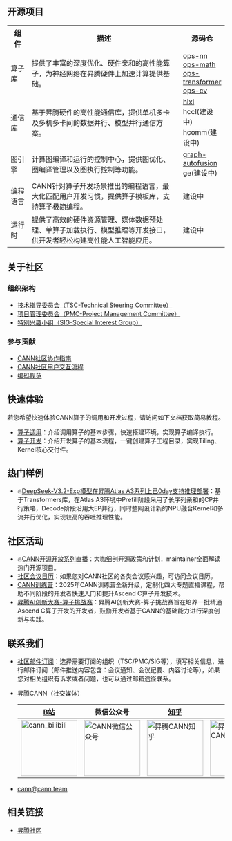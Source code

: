 
## 开源项目

<table style="width:100%">
  <tr>
    <th style="width:10%"><span style="font-size:17px;">组件</span></th>
    <th style="width:75%"><span style="font-size:17px;">描述</span></th>
	  <th style="width:15%"><span style="font-size:17px;">源码仓</span></th>
  </tr>
    <tr>
    <td><span style="font-size:16px;">算子库</span></td>
    <td><span style="font-size:16px;">提供了丰富的深度优化、硬件亲和的高性能算子，为神经网络在昇腾硬件上加速计算提供基础。</span></td>
	<td>
      <a href="https://gitcode.com/cann/ops-nn"><span style="font-size:16px;">ops-nn</span></a><br>
      <a href="https://gitcode.com/cann/ops-math"><span style="font-size:16px;">ops-math</span></a><br>
      <a href="https://gitcode.com/cann/ops-transformer"><span style="font-size:16px;">ops-transformer</span></a><br>
       <a href="https://gitcode.com/cann/ops-cv"><span style="font-size:16px;">ops-cv</span></a></td>
  </tr>
  <tr>
    <td><span style="font-size:16px;">通信库</span></td>
    <td><span style="font-size:16px;">基于昇腾硬件的高性能通信库，提供单机多卡及多机多卡间的数据并行、模型并行通信方案。</span></td>
	<td><a href="https://gitcode.com/cann/hixl"><span style="font-size:16px;">hixl</span></a><br>
      <span style="font-size:16px;">hccl(建设中)</span></a><br>
      <span style="font-size:16px;">hcomm(建设中)</span></a><br>
       </td>
  </tr>
  <tr>
    <td><span style="font-size:16px;">图引擎</span></td>
    <td><span style="font-size:16px;">计算图编译和运行的控制中心，提供图优化、图编译管理以及图执行控制等功能。</span></td>
		<td><a href="https://gitcode.com/cann/graph-autofusion"><span style="font-size:16px;">graph-autofusion</span></a><br>
      <span style="font-size:16px;">ge(建设中)</span></a><br>
  </tr>
  <tr>
    <td><span style="font-size:16px;">编程语言</span></td>
    <td><span style="font-size:16px;">CANN针对算子开发场景推出的编程语言，最大化匹配用户开发习惯，提供算子模板库，支持算子极简编程。</span></td>
	<td><span style="font-size:16px;">建设中</span><span style="font-size:16px;"></span></td>
  </tr>
   <tr>
    <td><span style="font-size:16px;">运行时</span></td>
    <td><span style="font-size:16px;">提供了高效的硬件资源管理、媒体数据预处理、单算子加载执行、模型推理等开发接口，供开发者轻松构建高性能人工智能应用。</span></td>
	<td><span style="font-size:16px;">建设中</span></td>
  </tr>
</table>


## 关于社区
### 组织架构
  - [技术指导委员会（TSC-Technical Steering Committee）](../CANN/TSC/README.md)
  - [项目管理委员会（PMC-Project Management Committee）](../CANN/PMC/README.md)
  - [特别兴趣小组（SIG-Special Interest Group）](../CANN/sigs/)

### 参与贡献
  - [CANN社区协作指南](../role-guidance.md)
  - [CANN社区用户交互流程](../docs/robot/cann/robot-command.md)
  - [编码规范](../contributor/coding-standards)

## 快速体验

若您希望快速体验CANN算子的调用和开发过程，请访问如下文档获取简易教程。

- [算子调用](https://gitcode.com/cann/ops-math/blob/master/docs/context/quick_op_invocation.md)：介绍调用算子的基本步骤，快速搭建环境，实现算子编译执行。
- [算子开发](https://gitcode.com/cann/ops-math/blob/master/docs/context/quick_op_develop.md)：介绍开发算子的基本流程，一键创建算子工程目录，实现Tiling、Kernel核心交付件。

## 热门样例
- 🔥[DeepSeek-V3.2-Exp模型在昇腾Atlas A3系列上已0day支持推理部署](https://gitcode.com/cann/cann-recipes-infer/blob/master/models/deepseek-v3.2-exp/README.md)：基于Transformers库，在Atlas A3环境中Prefill阶段采用了长序列亲和的CP并行策略，Decode阶段沿用大EP并行，同时整网设计新的NPU融合Kernel和多流并行优化，实现较高的吞吐推理性能。


## 社区活动

- 🔥[CANN开源开放系列直播](../events/meetup/README.md)：大咖细剖开源政策和计划，maintainer全面解读热门开源项目。
- [社区会议日历](https://meeting.osinfra.cn/cann)：如果您对CANN社区的各类会议感兴趣，可访问会议日历。
- [CANN训练营](https://www.hiascend.com/developer/activities/cann20251)：2025年CANN训练营全新升级，定制化四大专题直播课程，帮助不同阶段的开发者快速入门和提升Ascend C算子开发技术。
- [昇腾AI创新大赛-算子挑战赛](https://www.hiascend.com/developer/ops)：昇腾AI创新大赛-算子挑战赛旨在培养一批精通Ascend C算子开发的开发者，鼓励开发者基于CANN的基础能力进行深度创新与实践。



## 联系我们
-   [社区邮件订阅](https://mailweb.cann.osinfra.cn/mailman3/lists)：选择需要订阅的组织（TSC/PMC/SIG等），填写相关信息，进行邮件订阅（邮件推送内容包含：会议通知、会议纪要、内容讨论等），如果您对相关组织有诉求或者问题，也可以通过邮箱途径联系。
- 昇腾CANN（社交媒体）

  |<center><a href="https://space.bilibili.com/1190614918?spm_id_from=333.337.0.0">B站</a></center> | <center>微信公众号</center> | <center><a href="https://www.zhihu.com/people/ha-ha-ha-ha-51-33-24">知乎</a></center> |<center><a href="https://blog.csdn.net/m0_71340392">CSDN</a></center>|
  |--|--|--|--|
  | <img src="https://raw.gitcode.com/user-images/assets/7860879/9801d95a-df2b-45ee-acfe-4700466bb185/昇腾CANN_B站二维码.png" width="130" height="130" alt="cann_bilibili">  | <img src="https://raw.gitcode.com/user-images/assets/7860879/5bb520d4-98a6-425c-aa54-d95dd8a7c8fa/昇腾CANN微信公众号.jpg" width="130" height="130" alt="CANN微信公众号">| <img src="https://raw.gitcode.com/user-images/assets/7860879/a4aec200-c71b-4340-80c4-c22cbad5057f/zhihu.png" width="130" height="130" alt="昇腾CANN知乎"></a> | <img src="https://raw.gitcode.com/user-images/assets/7860879/8a47d24c-0a33-4ab7-9fb9-252771a90b47/CSDN.png" width="130" height="130" alt="昇腾CANN_CSDN"> |

- [cann@cann.team](mailto:cann@cann.team)



## 相关链接
- [昇腾社区](https://www.hiascend.com/cann)


    